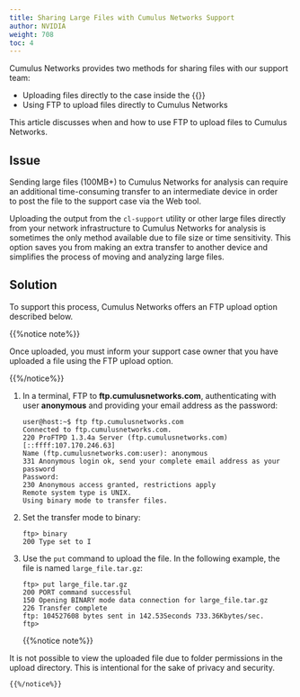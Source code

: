 ```yaml
---
title: Sharing Large Files with Cumulus Networks Support
author: NVIDIA
weight: 708
toc: 4
---
```


Cumulus Networks provides two methods for sharing files with our support team:

- Uploading files directly to the case inside the {{<exlink url="https://support.mellanox.com/s/contact-support-page" text="Web tool">}}
- Using FTP to upload files directly to Cumulus Networks

This article discusses when and how to use FTP to upload files to Cumulus Networks.

## Issue

Sending large files (100MB+) to Cumulus Networks for analysis can require an additional time-consuming transfer to an intermediate device in order to post the file to the support case via the Web tool.

Uploading the output from the `cl-support` utility or other large files directly from your network infrastructure to Cumulus Networks for analysis is sometimes the only method available due to file size or time sensitivity. This option saves you from making an extra transfer to another device and simplifies the process of moving and analyzing large files.

## Solution

To support this process, Cumulus Networks offers an FTP upload option described below.

{{%notice note%}}

Once uploaded, you must inform your support case owner that you have uploaded a file using the FTP upload option.

{{%/notice%}}

1.  In a terminal, FTP to  **ftp.cumulusnetworks.com**, authenticating with user **anonymous** and providing your email address as the password:  

        user@host:~$ ftp ftp.cumulusnetworks.com
        Connected to ftp.cumulusnetworks.com.
        220 ProFTPD 1.3.4a Server (ftp.cumulusnetworks.com) [::ffff:107.170.246.63]
        Name (ftp.cumulusnetworks.com:user): anonymous
        331 Anonymous login ok, send your complete email address as your password
        Password:
        230 Anonymous access granted, restrictions apply
        Remote system type is UNIX.
        Using binary mode to transfer files.

2.  Set the transfer mode to binary:  

        ftp> binary
        200 Type set to I

3.  Use the `put` command to upload the file. In the following example, the file is named `large_file.tar.gz`:  

        ftp> put large_file.tar.gz
        200 PORT command successful
        150 Opening BINARY mode data connection for large_file.tar.gz
        226 Transfer complete
        ftp: 104527608 bytes sent in 142.53Seconds 733.36Kbytes/sec.
        ftp>

    {{%notice note%}}

It is not possible to view the uploaded file due to folder permissions in the upload directory. This is intentional for the sake of privacy and security.

    {{%/notice%}}
